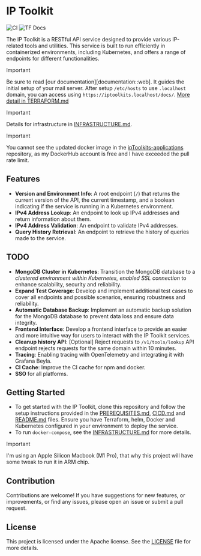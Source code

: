 # IP Toolkit

![CI](https://github.com/naviat/ipToolkits/actions/workflows/ci.yml/badge.svg)
![TF Docs](https://github.com/naviat/ipToolkits/actions/workflows/terraform-docs-ci.yml/badge.svg)


The IP Toolkit is a RESTful API service designed to provide various IP-related tools and utilities. This service is built to run efficiently in containerized environments, including Kubernetes, and offers a range of endpoints for different functionalities.

> [!IMPORTANT]
> Be sure to read [our documentation][documentation::web]. It guides the initial setup of your mail server. After setup `/etc/hosts` to use `.localhost` domain, you can access using `https://iptoolkits.localhost/docs/`. [More detail in TERRAFORM.md](./TERRAFORM.md#installation)

> [!IMPORTANT]
> Details for infrastructure in [INFRASTRUCTURE.md](./INFRASTRUCTURE.md).

> [!IMPORTANT]
> You cannot see the updated docker image in the [ipToolkits-applications](https://github.com/naviat/ipToolkits-applications/blob/main/apps/iptoolkits/.argocd-source-iptoolkits-dev.yaml) repository, as my DockerHub account is free and I have exceeded the pull rate limit.

## Features

- **Version and Environment Info**: A root endpoint (`/`) that returns the current version of the API, the current timestamp, and a boolean indicating if the service is running in a Kubernetes environment.
- **IPv4 Address Lookup**: An endpoint to look up IPv4 addresses and return information about them.
- **IPv4 Address Validation**: An endpoint to validate IPv4 addresses.
- **Query History Retrieval**: An endpoint to retrieve the history of queries made to the service.

## TODO

- **MongoDB Cluster in Kubernetes**: Transition the MongoDB database to a *clustered environment within Kubernetes, enabled SSL connection* to enhance scalability, security and reliability.
- **Expand Test Coverage**: Develop and implement additional test cases to cover all endpoints and possible scenarios, ensuring robustness and reliability.
- **Automatic Database Backup**: Implement an automatic backup solution for the MongoDB database to prevent data loss and ensure data integrity.
- **Frontend Interface**: Develop a frontend interface to provide an easier and more intuitive way for users to interact with the IP Toolkit services.
- **Cleanup history API**: [Optional] Reject requests to `/v1/tools/lookup` API endpoint rejects requests for the same domain within 10 minutes.
- **Tracing**: Enabling tracing with OpenTelemetry and integrating it with Grafana Beyla.
- **CI Cache**: Improve the CI cache for npm and docker.
- **SSO** for all platforms.

## Getting Started

- To get started with the IP Toolkit, clone this repository and follow the setup instructions provided in the [PREREQUISITES.md](./PREREQUISITES.md), [CICD.md](./CICD.md) and [README.md](./README.md) files. Ensure you have Terraform, helm, Docker and Kubernetes configured in your environment to deploy the service.
- To run `docker-compose`, see the [INFRASTRUCTURE.md](./INFRASTRUCTURE.md) for more details.

> [!IMPORTANT]
> I'm using an Apple Silicon Macbook (M1 Pro), that why this project will have some tweak to run it in ARM chip. </span>

## Contribution

Contributions are welcome! If you have suggestions for new features, or improvements, or find any issues, please open an issue or submit a pull request.

## License

This project is licensed under the Apache license. See the [LICENSE](./LICENSE) file for more details.

